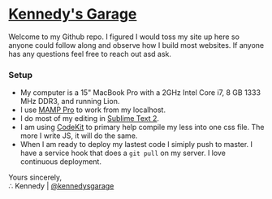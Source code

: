 # [Kennedy's Garage](http://kennedysgarage.com)

Welcome to my Github repo. I figured I would toss my site up here so anyone could follow along and observe how I build most websites. If anyone has any questions feel free to reach out asd ask.

### Setup
* My computer is a 15" MacBook Pro with a 2GHz Intel Core i7, 8 GB 1333 MHz DDR3, and running Lion.
* I use [MAMP Pro](http://www.mamp.info/en/mamp-pro/) to work from my localhost.
* I do most of my editing in [Sublime Text 2](http://www.sublimetext.com/2).
* I am using [CodeKit](http://incident57.com/codekit/) to primary help compile my less into one css file. The more I write JS, it will do the same.
* When I am ready to deploy my lastest code I simiply push to master. I have a service hook that does a `git pull` on my server. I love continuous deployment.

Yours sincerely,<br />
&there4; Kennedy | [@kennedysgarage](https://twitter.com/KennedysGarage)
